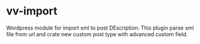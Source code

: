 # vv-import
Wordpress module for import xml to post 
DEscription: 
This plugin parse xml file from url and crate new custom post type with advanced custom field. 
